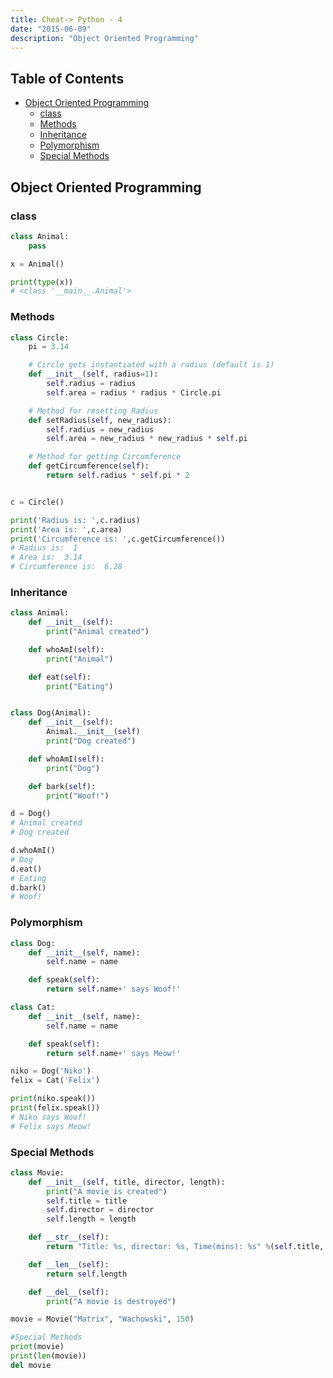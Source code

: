 ```yaml
---
title: Cheat-> Python - 4
date: "2015-06-09"
description: "Object Oriented Programming"
---
```


## Table of Contents

- [Object Oriented Programming](#oop)
  - [class](#class)
  - [Methods](#methods)
  - [Inheritance](#inheritance)
  - [Polymorphism](#polymorphism)
  - [Special Methods](#special-methods)

## Object Oriented Programming

### class

```python
class Animal:
    pass

x = Animal()

print(type(x))
# <class '__main__.Animal'>

```

### Methods

```python
class Circle:
    pi = 3.14

    # Circle gets instantiated with a radius (default is 1)
    def __init__(self, radius=1):
        self.radius = radius
        self.area = radius * radius * Circle.pi

    # Method for resetting Radius
    def setRadius(self, new_radius):
        self.radius = new_radius
        self.area = new_radius * new_radius * self.pi

    # Method for getting Circumference
    def getCircumference(self):
        return self.radius * self.pi * 2


c = Circle()

print('Radius is: ',c.radius)
print('Area is: ',c.area)
print('Circumference is: ',c.getCircumference())
# Radius is:  1
# Area is:  3.14
# Circumference is:  6.28

```

### Inheritance

```python
class Animal:
    def __init__(self):
        print("Animal created")

    def whoAmI(self):
        print("Animal")

    def eat(self):
        print("Eating")


class Dog(Animal):
    def __init__(self):
        Animal.__init__(self)
        print("Dog created")

    def whoAmI(self):
        print("Dog")

    def bark(self):
        print("Woof!")

d = Dog()
# Animal created
# Dog created

d.whoAmI()
# Dog
d.eat()
# Eating
d.bark()
# Woof!

```

### Polymorphism

```python
class Dog:
    def __init__(self, name):
        self.name = name

    def speak(self):
        return self.name+' says Woof!'

class Cat:
    def __init__(self, name):
        self.name = name

    def speak(self):
        return self.name+' says Meow!'

niko = Dog('Niko')
felix = Cat('Felix')

print(niko.speak())
print(felix.speak())
# Niko says Woof!
# Felix says Meow!

```

### Special Methods

```python
class Movie:
    def __init__(self, title, director, length):
        print("A movie is created")
        self.title = title
        self.director = director
        self.length = length

    def __str__(self):
        return "Title: %s, director: %s, Time(mins): %s" %(self.title, self.director, self.length)

    def __len__(self):
        return self.length

    def __del__(self):
        print("A movie is destroyed")

movie = Movie("Matrix", "Wachowski", 150)

#Special Methods
print(movie)
print(len(movie))
del movie
```
